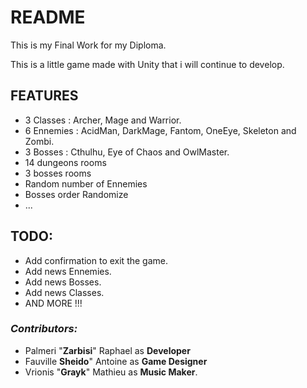 # README #

This is my Final Work for my Diploma.

This is a little game made with Unity that i will continue to develop.

## FEATURES ##

- 3 Classes : Archer, Mage and Warrior.
- 6 Ennemies : AcidMan, DarkMage, Fantom, OneEye, Skeleton and Zombi.
- 3 Bosses : Cthulhu, Eye of Chaos and OwlMaster.
- 14 dungeons rooms
- 3 bosses rooms
- Random number of Ennemies
- Bosses order Randomize
- ...

## **TODO:** ##

- Add confirmation to exit the game.
- Add news Ennemies.
- Add news Bosses.
- Add news Classes.
- AND MORE !!!

### *Contributors:* ###

- Palmeri "**Zarbisi**" Raphael as **Developer** 
- Fauville **Sheido**" Antoine as **Game Designer**
- Vrionis "**Grayk**" Mathieu as **Music Maker**.